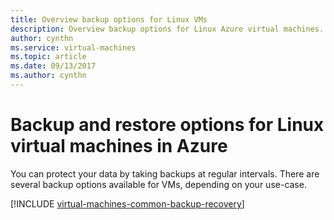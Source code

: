 ```yaml
---
title: Overview backup options for Linux VMs 
description: Overview backup options for Linux Azure virtual machines.
author: cynthn
ms.service: virtual-machines
ms.topic: article
ms.date: 09/13/2017
ms.author: cynthn
---
```



# Backup and restore options for Linux virtual machines in Azure

You can protect your data by taking backups at regular intervals. There are several backup options available for VMs, depending on your use-case.

[!INCLUDE [virtual-machines-common-backup-recovery](../../../includes/virtual-machines-common-backup-recovery.md)]